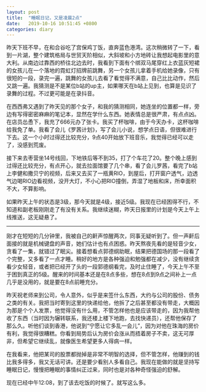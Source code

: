 ```yaml
---
layout: post
title:  "睡眠日记，又是凌晨2点"
date:   2019-10-16 10:51:45 +0800
categories: diary
---
```


昨天下班不早，在和合谷吃了宫保鸡丁饭，直奔蓝色港湾。这次稍微转了一下，看到一片湖，整个建筑格局与世贸天阶相似，大斜坡和小方地砖让我想起电影里的意大利。从南边过靠西的桥往北边去时，我看到下面有个绑双马尾穿红上衣蓝灰短裙的女孩儿在一个落地的霓虹灯招牌前跳舞，另一个女孩儿拿着手机给她录像，只有很短的一段，录完一遍，跳舞的女孩儿去看了看觉得不满意，自己比比动作，然后又跳一遍。我猜测是不是某位b站的up主，如果哪天在b站上见到，也算是见识了录舞的过程。不过更可能是在录抖音。

在西西弗又遇到了昨天见的那个女子，和我的猜测相同，她连坐的位置都一样，旁边有写得密密麻麻的笔记本，显然在学什么东西。她表情总是很严肃，有点点凶。在店员怂恿下，我充了666元办了张卡。我买了杯咖啡，由于今天办卡，这杯咖啡给我免了单。我看了会儿《罗茜计划》，写了会儿小说，想学点日语，但很难进行下去。这一个小时过得还比较充分，9点40开始放下班音乐，我觉得已经可以走了，没感到荒废。

接下来去枣营坐14号线回，下地铁后等不到35，打了个车花了20。整个晚上感到过得还比较充分，有点开心，就去拉面馆要了几个串，看了会儿罗茜，看完了b站上李健和撒贝宁的视频，后来又去买了一瓶黄RIO，到屋后，打开窗户透气，边透气边喝RIO边看视频，没开大灯，不小心把RIO撞倒，弄湿了地板和床，所幸面积不大，不算影响。

如果昨天上午的状态是3级，那今天就是4级，接近5级。我现在已经困得不行，不知道和副老板刚刚走了有没有关系。我继续迷糊，昨天日报里的计划是今天上午上线推送，这无疑悬了。

----

刚才在短短的几分钟里，我被自己的鼾声惊醒两次，同事无疑听到了。但一声鼾后面接的就是机械键盘的声音，她们估计也有点困惑。昨天熬夜先看的是轻音少女，贪看了一集，就错过了眠尖。接着想看点郭德纲助眠，结果把德国场的那一段看了个完整，又多看了一点才睡。稍好的地方是各种强迫和勉强都在减少，没有继续贪看少女轻音，或者把已经开了头的一段郭德纲看完，及时止住睡了，今天上午不至于困到真正的5级。醒来的时间基本还是在8点多些，想在8点到9点之间补上一点几乎是没用的，就是要在8点前睡充分。

昨天祝老师来到公司，令人意外，似乎是来签什么东西，大约与公司的股份、债务之类的有关。我把当时寄到这里的快递给他，他拆了之后甚至都没有带走，大概因为那是个个人发票，他觉得没有什么用，不管怎样他也是应该带走的，因为我帮他收了东西（当时因为辗转联系，我还楼上楼下地跑，去找快递员），还帮他保存了那么久。听他们谈到香港，他说到“宁愿让它多乱一会儿”，因为对他在珠海的房价有利，我觉得很糟糕。你看到局势后认为房价会涨从而捂着房子不卖，这无可厚非，但希望它继续乱，就像医生希望更多人得病一样。

在我看来，他把某司的股票都抛掉是非常不明智的选择，但不管怎样，他赚到的钱比我多得多，我又无话可讲。还是要少看别人多看自己。我现在能做的就是坚持写睡眠日记，慢慢把睡眠的事情纠正过来，同时也是对各种奇怪强迫的舒解。

现在已经中午12:08，到了该去吃饭的时候了。就写这么多。
